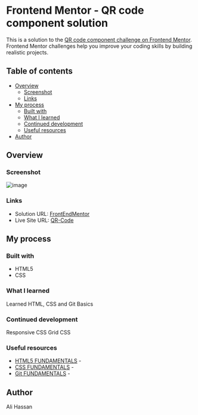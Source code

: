 # Frontend Mentor - QR code component solution

This is a solution to the [QR code component challenge on Frontend Mentor](https://www.frontendmentor.io/challenges/qr-code-component-iux_sIO_H). Frontend Mentor challenges help you improve your coding skills by building realistic projects. 

## Table of contents

- [Overview](#overview)
  - [Screenshot](#screenshot)
  - [Links](#links)
- [My process](#my-process)
  - [Built with](#built-with)
  - [What I learned](#what-i-learned)
  - [Continued development](#continued-development)
  - [Useful resources](#useful-resources)
- [Author](#author)

## Overview

### Screenshot

![image](https://github.com/user-attachments/assets/37d5e4f1-fd3d-4b41-9ed2-d74960418478)


### Links

- Solution URL: [FrontEndMentor](https://www.frontendmentor.io/solutions/simple-qr-code-web-page-gGvzqVsh4P)
- Live Site URL: [QR-Code](https://ali00209.github.io/QR-Code/)

## My process

### Built with

- HTML5
- CSS


### What I learned

Learned HTML, CSS and Git Basics

### Continued development

Responsive CSS
Grid CSS


### Useful resources

- [HTML5 FUNDAMENTALS](https://youtu.be/kUMe1FH4CHE) -
- [CSS FUNDAMENTALS](https://youtu.be/OXGznpKZ_sA) - 
- [Git FUNDAMENTALS](https://www.youtube.com/watch?v=mJ-qvsxPHpY&pp=ygUPZ2l0IGZvciBkdW1taWVz) - 


## Author

Ali Hassan


